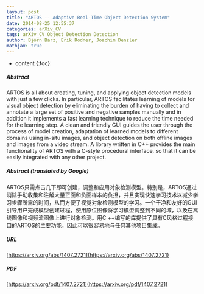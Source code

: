 ```yaml
---
layout: post
title: "ARTOS -- Adaptive Real-Time Object Detection System"
date: 2014-08-25 12:55:37
categories: arXiv_CV
tags: arXiv_CV Object_Detection Detection
author: Björn Barz, Erik Rodner, Joachim Denzler
mathjax: true
---
```


* content
{:toc}

##### Abstract
ARTOS is all about creating, tuning, and applying object detection models with just a few clicks. In particular, ARTOS facilitates learning of models for visual object detection by eliminating the burden of having to collect and annotate a large set of positive and negative samples manually and in addition it implements a fast learning technique to reduce the time needed for the learning step. A clean and friendly GUI guides the user through the process of model creation, adaptation of learned models to different domains using in-situ images, and object detection on both offline images and images from a video stream. A library written in C++ provides the main functionality of ARTOS with a C-style procedural interface, so that it can be easily integrated with any other project.

##### Abstract (translated by Google)
ARTOS只需点击几下即可创建，调整和应用对象检测模型。特别是，ARTOS通过消除手动收集和注解大量正面和负面样本的负担，并且实现快速学习技术以减少学习步骤所需的时间，从而方便了视觉对象检测模型的学习。一个干净和友好的GUI引导用户完成模型创建过程，使用原位图像将学习模型调整到不同的域，以及在离线图像和视频流图像上进行对象检测。用C ++编写的库提供了具有C风格过程接口的ARTOS的主要功能，因此可以很容易地与任何其他项目集成。

##### URL
[https://arxiv.org/abs/1407.2721](https://arxiv.org/abs/1407.2721)

##### PDF
[https://arxiv.org/pdf/1407.2721](https://arxiv.org/pdf/1407.2721)

